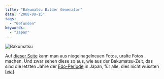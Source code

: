 ```yaml
---
title: "Bakumatsu Bilder Generator"
date: "2008-08-15"
tags:
  - "Gefunden"
keywords:
  - "Japan"
---
```


![Bakumatsu](/img/codecandies/ZZ2DE4EEEA.jpg)

Auf [dieser Seite](http://labs.wanokoto.jp/olds) kann man aus niegelnagelneuen Fotos, uralte Fotos machen. Und zwar sehen diese so aus, wie aus der Bakumatsu-Zeit, das sind die letzten Jahre der [Edo-Periode](http://de.wikipedia.org/wiki/Edo-Zeit) in Japan, für alle, dies nicht wussten \[[via](http://xorsyst.com/japan/bakumatsu-koshashin-picture-generator/)\].
